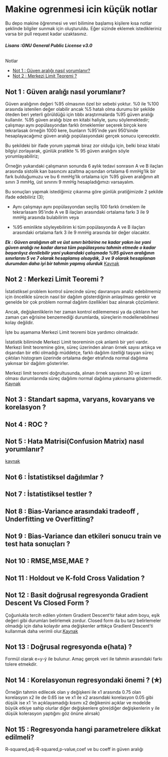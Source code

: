 # Makine ogrenmesi icin küçük notlar
Bu depo makine öğrenmesi ve veri bilimine başlamış kişilere kısa notlar şeklinde bilgiler sunmak için oluşturuldu. Eğer sizinde eklemek istedikleriniz varsa bir pull request kadar uzaktasınız.
###### ***Lisans :GNU General Public License v3.0***

Notlar
  - [Not 1 : Güven aralığı nasıl yorumlanır?](https://github.com/muhendis/makine-ogrenmesi-icin-kucuk-notlar#not-1--g%C3%BCven-aral%C4%B1%C4%9F%C4%B1-nas%C4%B1l-yorumlan%C4%B1r)
  - [Not 2 : Merkezi Limit Teoremi ?](https://github.com/muhendis/makine-ogrenmesi-icin-kucuk-notlar#not-2--merkezi-limit-teoremi-)
  
  

## Not 1 : Güven aralığı nasıl yorumlanır?
Güven aralığının değeri %95 olmasının özel bir sebebi yoktur. %0 ile %100 arasında istenilen değer olabilir ancak %5 hatalı olma durumu bir şekilde öteden beri yeterli görüldüğü için tıbbı araştırmalarda %95 güven aralığı kullanılır.
%95 güven aralığı bize en kitabi haliyle, şunu söylemektedir; çalışmayı aynı popülasyondan farklı örneklemler seçerek birçok kere tekrarlasak örneğin 1000 kere, bunların %95’inde yani 950’sinde hesaplayacağımız güven aralığı popülasyondaki gerçek sonucu içerecektir.

Bu şekildeki bir ifade yorum yapmak biraz zor olduğu için, belki biraz kitabi bilgiyi zorlayarak, günlük pratikte % 95 güven aralığını söyle yorumlayabiliriz;

Örneğin yukarıdaki çalışmanın sonunda 6 aylık tedavi sonrasın A ve B ilaçları arasında sistolik kan basıncını azaltma açısından ortalama 6 mmHg’lik bir fark bulduğumuzu ve bu 6 mmHg’lik ortalama için %95 güven aralığının alt sınırı 3 mmHg, üst sınırını 9 mmHg hesapladığımızı varsayalım.

Bu sonuçları yapmak istediğimiz çıkarıma göre günlük pratiğimizde 2 şekilde ifade edebiliriz (3);

   - Aynı çalışmayı aynı popülasyondan seçiliş 100 farklı örneklem ile tekrarlasam 95’inde A ve B ilaçları arasındaki ortalama farkı 3 ile 9 mmHg arasında bulabilirim veya

   - %95 eminlikte söyleyebilirim ki tüm popülasyonda A ve B ilaçları arasındaki ortalama fark 3 ile 9 mmHg arasında bir değer olacaktır.
   
   ***Ek : Güven aralığının alt ve üst sınırı birbirine ne kadar yakın ise yani güven aralığı ne kadar darsa tüm popülasyonu tahmin etmede o kadar başarılıyız denilebilir yani
yukarıdaki çalışmada %95 güven aralığının sınırlarını 5 ve 7 olarak hesaplamış olsaydık, 3 ve 9 olarak hesaplanan durumdan daha iyi bir tahmin yapmış olurduk***
[Kaynak](https://medium.com/@mehmetberktasmdmsc/guvenaraligi-d3dcca18779d)

## Not 2 : Merkezi Limit Teoremi ?

İstatistiksel problem kontrol sürecinde süreç davranışını analiz edebilmemiz için öncelikle sürecin nasıl bir dağılım gösterdiğinin anlaşılması gerekir ve genelde bir çok problem normal dağılım özellikleri baz alınarak çözümlenir.

Ancak, değişkenliklerin her zaman kontrol edilememesi ya da çıktıların her zaman çan eğrisine benzemediği durumlarda, süreçlerin modellenebilmesi kolay değildir.

İşte bu aşamama Merkezi Limit teoremi bize yardımcı olmaktadır.

İstatistik biliminde Merkezi Limit teoreminin çok anlamlı bir yeri vardır. Merkezi limit teoremine göre, süreç üzerinden alınan örnek sayısı artıkça ve dışarıdan bir etki olmadığı müddetçe, farklı dağılım özelliği taşıyan süreç çıktıları histogram üzerinde ortalama değer etrafında normal dağılıma yakınsar bir dağılım gösterirler.

Merkezi limit teoremi doğrultusunda, alınan örnek sayısının 30 ve üzeri olması durumlarında süreç dağılımı normal dağılıma yakınsama göstermedir. [Kaynak](https://www.leanofis.com/6-sigma/merkezi-limit-teoremi-ve-normal-dagilim.html)

## Not 3 : Standart sapma, varyans, kovaryans ve korelasyon ?

## Not 4 : ROC ?

## Not 5 : Hata Matrisi(Confusion Matrix) nasıl yorumlanır?
[kaynak](http://www.datascience.istanbul/2017/07/02/hata-matrisini-confusion-matrix-yorumlama/)

## Not 6 : İstatistiksel dağılımlar ?

## Not 7 : İstatistiksel testler ?

## Not 8 : Bias-Variance arasındaki tradeoff , Underfitting ve Overfitting?

## Not 9 : Bias-Variance dan etkileri sonucu train ve test hata sonuçları ? 

## Not 10 : RMSE,MSE,MAE ?

## Not 11 : Holdout ve K-fold Cross Validation ?

## Not 12 : Basit doğrusal regresyonda Gradient Descent Vs Closed Form ?

Çoğunlukla tercih edilen yöntem Gradient Descent’tir fakat adım boyu, eşik değeri gibi durumları belirlemek zordur. Closed form da bu tarz belirlemeler olmadığı için daha kolaydır ama değişkenler arttıkça Gradient Descent’ti kullanmak daha verimli olur.[Kaynak](http://devveri.com/yapay-ogrenme/basit-lineer-regresyon)

## Not 13 : Doğrusal regresyonda e(hata) ?

Formül olarak e=y-ý ile bulunur. Amaç gerçek veri ile tahmin arasındaki farkı tolere etmekdir.

## Not 14 : Korelasyonun regresyondaki önemi ? (✮)

Örneğin tahmin edilecek olan y değişkeni ile x1 arasında 0.75 olan korelasyon x2 ile de 0.65 ise ve x1 ile x2 arasındaki korelasyon 0.05 gibi düşük ise x1 'in açıklayamadığı kısımı x2 değikenini açıklar ve modelde büyük etkiye sahip olurlar diğer değişkenlere göre(diğer değişkenlerin y ile düşük kolerasyon yaptığını göz önüne alırsak)

## Not 15 : Regresyonda hangi parametrelere dikkat edilmeli?
R-squared,adj-R-squared,p-value,coef ve bu coeff in güven aralığı 


